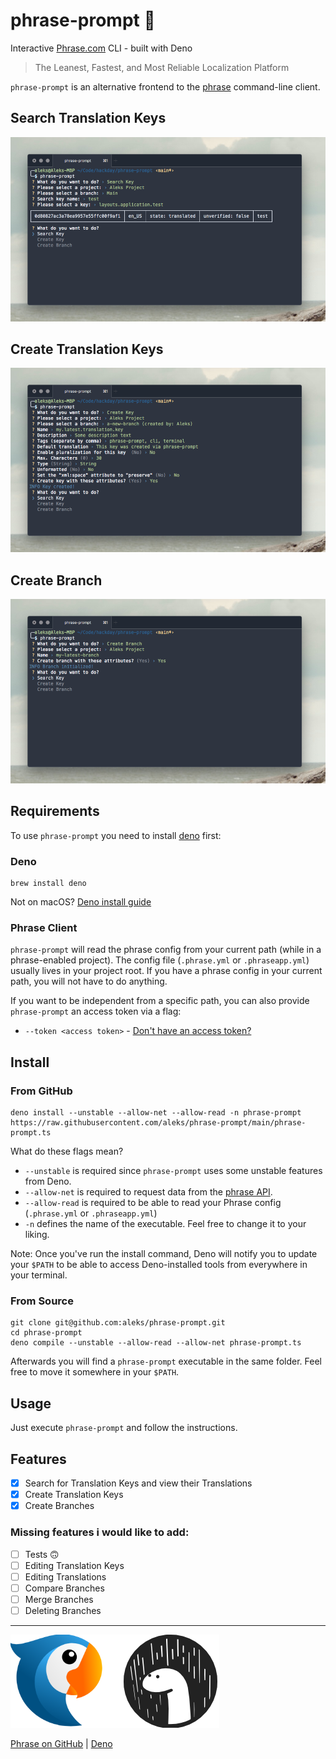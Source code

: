 # phrase-prompt 🦕
Interactive [Phrase.com](https://phrase.com) CLI - built with Deno

> The Leanest, Fastest, and Most Reliable Localization Platform

`phrase-prompt` is an alternative frontend to the [phrase](https://help.phrase.com/help/configuration) command-line client.

## Search Translation Keys
![search keys](https://raw.githubusercontent.com/aleks/phrase-prompt/main/readme/search.png)

## Create Translation Keys
![create keys](https://raw.githubusercontent.com/aleks/phrase-prompt/main/readme/create-key.png)

## Create Branch
![create keys](https://raw.githubusercontent.com/aleks/phrase-prompt/main/readme/create-branch.png)

## Requirements

To use `phrase-prompt` you need to install [deno](https://deno.land/) first:

### Deno

```
brew install deno
```
Not on macOS? [Deno install guide](https://deno.land/#installation)

### Phrase Client

`phrase-prompt` will read the phrase config from your current path (while in a phrase-enabled project). The config file (`.phrase.yml` or `.phraseapp.yml`) usually lives in your project root. If you have a phrase config in your current path, you will not have to do anything.

If you want to be independent from a specific path, you can also provide `phrase-prompt` an access token via a flag:
- `--token <access token>` - [Don't have an access token?](https://help.phrase.com/help/access-tokens)

## Install

### From GitHub
```
deno install --unstable --allow-net --allow-read -n phrase-prompt https://raw.githubusercontent.com/aleks/phrase-prompt/main/phrase-prompt.ts
```

What do these flags mean?
- `--unstable` is required since `phrase-prompt` uses some unstable features from Deno.
- `--allow-net` is required to request data from the [phrase API](https://developers.phrase.com/api/).
- `--allow-read` is required to be able to read your Phrase config (`.phrase.yml` or `.phraseapp.yml`)
- `-n` defines the name of the executable. Feel free to change it to your liking.

Note: Once you've run the install command, Deno will notify you to update your `$PATH` to be able to access Deno-installed tools from everywhere in your terminal.

### From Source
```
git clone git@github.com:aleks/phrase-prompt.git
cd phrase-prompt
deno compile --unstable --allow-read --allow-net phrase-prompt.ts
```
Afterwards you will find a `phrase-prompt` executable in the same folder. Feel free to move it somewhere in your `$PATH`.

## Usage

Just execute `phrase-prompt` and follow the instructions.

## Features

- [x] Search for Translation Keys and view their Translations
- [x] Create Translation Keys
- [x] Create Branches

### Missing features i would like to add:

- [ ] Tests 🙃
- [ ] Editing Translation Keys
- [ ] Editing Translations
- [ ] Compare Branches
- [ ] Merge Branches
- [ ] Deleting Branches

---

![phrase deno](https://raw.githubusercontent.com/aleks/phrase-prompt/main/readme/phrase-deno.png)

[Phrase on GitHub](https://github.com/phrase/) | [Deno](https://deno.land/)
